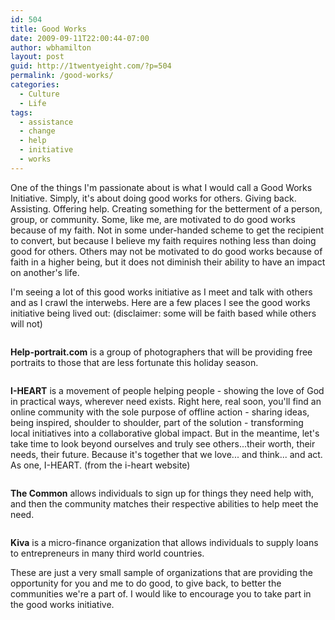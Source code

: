 ```yaml
---
id: 504
title: Good Works
date: 2009-09-11T22:00:44-07:00
author: wbhamilton
layout: post
guid: http://1twentyeight.com/?p=504
permalink: /good-works/
categories:
  - Culture
  - Life
tags:
  - assistance
  - change
  - help
  - initiative
  - works
---
```

One of the things I'm passionate about is what I would call a Good Works Initiative. Simply, it's about doing good works for others. Giving back. Assisting. Offering help. Creating something for the betterment of a person, group, or community. Some, like me, are motivated to do good works because of my faith. Not in some under-handed scheme to get the recipient to convert, but because I believe my faith requires nothing less than doing good for others. Others may not be motivated to do good works because of faith in a higher being, but it does not diminish their ability to have an impact on another's life.

I'm seeing a lot of this good works initiative as I meet and talk with others and as I crawl the interwebs. Here are a few places I see the good works initiative being lived out: (disclaimer: some will be faith based while others will not)

![<img src="http://1twentyeight.com/wp-content/uploads/2009/09/help-portrait.jpg" />](http://www.help-portrait.com)

**Help-portrait.com** is a group of photographers that will be providing free portraits to those that are less fortunate this holiday season.

![<img src="http://1twentyeight.com/wp-content/uploads/2009/09/i-heart.jpg"  />](http://i-heart.org/)

**I-HEART** is a movement of people helping people - showing the love of God in practical ways, wherever need exists. Right here, real soon, you'll find an online community with the sole purpose of offline action - sharing ideas, being inspired, shoulder to shoulder, part of the solution - transforming local initiatives into a collaborative global impact. But in the meantime, let's take time to look beyond ourselves and truly see others...their worth, their needs, their future. Because it's together that we love... and think... and act. As one, I-HEART. (from the i-heart website)

![<img src="http://1twentyeight.com/wp-content/uploads/2009/09/thecommon.jpg"  />](https://www.thecommon.org/)

**The Common** allows individuals to sign up for things they need help with, and then the community matches their respective abilities to help meet the need.

![<img src="http://1twentyeight.com/wp-content/uploads/2009/09/kiva.jpg"  />](http://www.kiva.org/)

**Kiva** is a micro-finance organization that allows individuals to supply loans to entrepreneurs in many third world countries.

These are just a very small sample of organizations that are providing the opportunity for you and me to do good, to give back, to better the communities we're a part of. I would like to encourage you to take part in the good works initiative.

